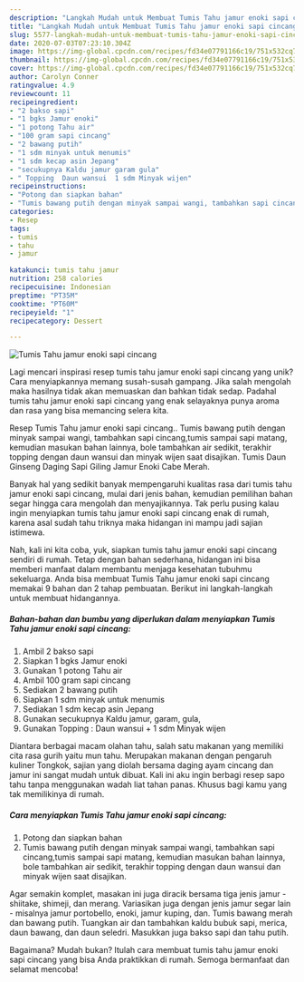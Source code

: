 ```yaml
---
description: "Langkah Mudah untuk Membuat Tumis Tahu jamur enoki sapi cincang Anti Gagal"
title: "Langkah Mudah untuk Membuat Tumis Tahu jamur enoki sapi cincang Anti Gagal"
slug: 5577-langkah-mudah-untuk-membuat-tumis-tahu-jamur-enoki-sapi-cincang-anti-gagal
date: 2020-07-03T07:23:10.304Z
image: https://img-global.cpcdn.com/recipes/fd34e07791166c19/751x532cq70/tumis-tahu-jamur-enoki-sapi-cincang-foto-resep-utama.jpg
thumbnail: https://img-global.cpcdn.com/recipes/fd34e07791166c19/751x532cq70/tumis-tahu-jamur-enoki-sapi-cincang-foto-resep-utama.jpg
cover: https://img-global.cpcdn.com/recipes/fd34e07791166c19/751x532cq70/tumis-tahu-jamur-enoki-sapi-cincang-foto-resep-utama.jpg
author: Carolyn Conner
ratingvalue: 4.9
reviewcount: 11
recipeingredient:
- "2 bakso sapi"
- "1 bgks Jamur enoki"
- "1 potong Tahu air"
- "100 gram sapi cincang"
- "2 bawang putih"
- "1 sdm minyak untuk menumis"
- "1 sdm kecap asin Jepang"
- "secukupnya Kaldu jamur garam gula"
- " Topping  Daun wansui  1 sdm Minyak wijen"
recipeinstructions:
- "Potong dan siapkan bahan"
- "Tumis bawang putih dengan minyak sampai wangi, tambahkan sapi cincang,tumis sampai sapi matang, kemudian masukan bahan lainnya, bole tambahkan air sedikit, terakhir topping dengan daun wansui dan minyak wijen saat disajikan."
categories:
- Resep
tags:
- tumis
- tahu
- jamur

katakunci: tumis tahu jamur 
nutrition: 258 calories
recipecuisine: Indonesian
preptime: "PT35M"
cooktime: "PT60M"
recipeyield: "1"
recipecategory: Dessert

---
```



![Tumis Tahu jamur enoki sapi cincang](https://img-global.cpcdn.com/recipes/fd34e07791166c19/751x532cq70/tumis-tahu-jamur-enoki-sapi-cincang-foto-resep-utama.jpg)

Lagi mencari inspirasi resep tumis tahu jamur enoki sapi cincang yang unik? Cara menyiapkannya memang susah-susah gampang. Jika salah mengolah maka hasilnya tidak akan memuaskan dan bahkan tidak sedap. Padahal tumis tahu jamur enoki sapi cincang yang enak selayaknya punya aroma dan rasa yang bisa memancing selera kita.

Resep Tumis Tahu jamur enoki sapi cincang.. Tumis bawang putih dengan minyak sampai wangi, tambahkan sapi cincang,tumis sampai sapi matang, kemudian masukan bahan lainnya, bole tambahkan air sedikit, terakhir topping dengan daun wansui dan minyak wijen saat disajikan. Tumis Daun Ginseng Daging Sapi Giling Jamur Enoki Cabe Merah.

Banyak hal yang sedikit banyak mempengaruhi kualitas rasa dari tumis tahu jamur enoki sapi cincang, mulai dari jenis bahan, kemudian pemilihan bahan segar hingga cara mengolah dan menyajikannya. Tak perlu pusing kalau ingin menyiapkan tumis tahu jamur enoki sapi cincang enak di rumah, karena asal sudah tahu triknya maka hidangan ini mampu jadi sajian istimewa.


Nah, kali ini kita coba, yuk, siapkan tumis tahu jamur enoki sapi cincang sendiri di rumah. Tetap dengan bahan sederhana, hidangan ini bisa memberi manfaat dalam membantu menjaga kesehatan tubuhmu sekeluarga. Anda bisa membuat Tumis Tahu jamur enoki sapi cincang memakai 9 bahan dan 2 tahap pembuatan. Berikut ini langkah-langkah untuk membuat hidangannya.

<!--inarticleads1-->

##### Bahan-bahan dan bumbu yang diperlukan dalam menyiapkan Tumis Tahu jamur enoki sapi cincang:

1. Ambil 2 bakso sapi
1. Siapkan 1 bgks Jamur enoki
1. Gunakan 1 potong Tahu air
1. Ambil 100 gram sapi cincang
1. Sediakan 2 bawang putih
1. Siapkan 1 sdm minyak untuk menumis
1. Sediakan 1 sdm kecap asin Jepang
1. Gunakan secukupnya Kaldu jamur, garam, gula,
1. Gunakan  Topping : Daun wansui + 1 sdm Minyak wijen


Diantara berbagai macam olahan tahu, salah satu makanan yang memiliki cita rasa gurih yaitu mun tahu. Merupakan makanan dengan pengaruh kuliner Tongkok, sajian yang diolah bersama daging ayam cincang dan jamur ini sangat mudah untuk dibuat. Kali ini aku ingin berbagi resep sapo tahu tanpa menggunakan wadah liat tahan panas. Khusus bagi kamu yang tak memilikinya di rumah. 

<!--inarticleads2-->

##### Cara menyiapkan Tumis Tahu jamur enoki sapi cincang:

1. Potong dan siapkan bahan
1. Tumis bawang putih dengan minyak sampai wangi, tambahkan sapi cincang,tumis sampai sapi matang, kemudian masukan bahan lainnya, bole tambahkan air sedikit, terakhir topping dengan daun wansui dan minyak wijen saat disajikan.


Agar semakin komplet, masakan ini juga diracik bersama tiga jenis jamur - shiitake, shimeji, dan merang. Variasikan juga dengan jenis jamur segar lain - misalnya jamur portobello, enoki, jamur kuping, dan. Tumis bawang merah dan bawang putih. Tuangkan air dan tambahkan kaldu bubuk sapi, merica, daun bawang, dan daun seledri. Masukkan juga bakso sapi dan tahu putih. 

Bagaimana? Mudah bukan? Itulah cara membuat tumis tahu jamur enoki sapi cincang yang bisa Anda praktikkan di rumah. Semoga bermanfaat dan selamat mencoba!
